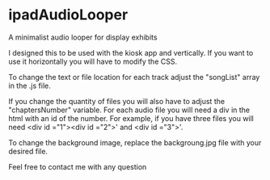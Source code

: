 # ipadAudioLooper
A minimalist audio looper for display exhibits

I designed this to be used with the kiosk app and vertically. If you want to use it horizontally you will have to modify the CSS. 

To change the text or file location for each track adjust the "songList" array in the .js file. 

If you change the quantity of files you will also have to adjust the "chaptersNumber" variable. For each audio file you will need a div in the html with an id of the number. For example, if you have three files you will need &lt;div id ="1">&lt;div id ="2">' and &lt;div id ="3">'.
  
To change the background image, replace the backgroung.jpg file with your desired file. 

Feel free to contact me with any question

